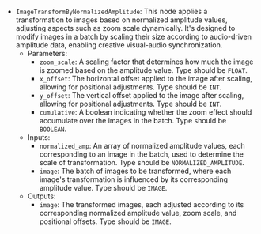 - `ImageTransformByNormalizedAmplitude`: This node applies a transformation to images based on normalized amplitude values, adjusting aspects such as zoom scale dynamically. It's designed to modify images in a batch by scaling their size according to audio-driven amplitude data, enabling creative visual-audio synchronization.
    - Parameters:
        - `zoom_scale`: A scaling factor that determines how much the image is zoomed based on the amplitude value. Type should be `FLOAT`.
        - `x_offset`: The horizontal offset applied to the image after scaling, allowing for positional adjustments. Type should be `INT`.
        - `y_offset`: The vertical offset applied to the image after scaling, allowing for positional adjustments. Type should be `INT`.
        - `cumulative`: A boolean indicating whether the zoom effect should accumulate over the images in the batch. Type should be `BOOLEAN`.
    - Inputs:
        - `normalized_amp`: An array of normalized amplitude values, each corresponding to an image in the batch, used to determine the scale of transformation. Type should be `NORMALIZED_AMPLITUDE`.
        - `image`: The batch of images to be transformed, where each image's transformation is influenced by its corresponding amplitude value. Type should be `IMAGE`.
    - Outputs:
        - `image`: The transformed images, each adjusted according to its corresponding normalized amplitude value, zoom scale, and positional offsets. Type should be `IMAGE`.
